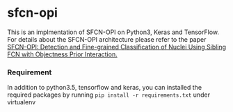 # sfcn-opi
This is an implmentation of SFCN-OPI on Python3, Keras and TensorFlow. 
For details about the SFCN-OPI architecture please refer to the paper [SFCN-OPI: Detection and Fine-grained Classification of Nuclei Using
Sibling FCN with Objectness Prior Interaction.](https://arxiv.org/pdf/1712.08297.pdf)

### Requirement
In addition to python3.5, tensorflow and keras, 
you can installed the required packages by running `pip install -r requirements.txt`
 under virtualenv